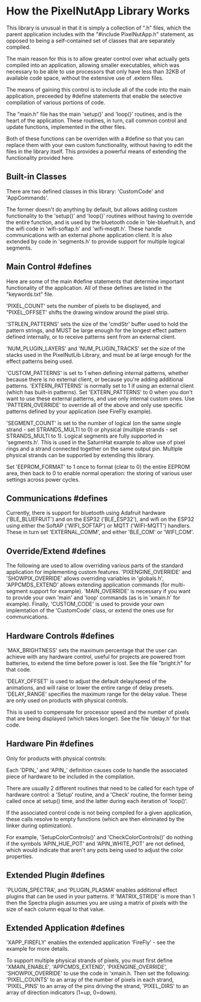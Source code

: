 How the PixelNutApp Library Works
===============================================================

This library is unusual in that it is simply a collection of ".h" files, which the parent application includes with the "#include PixelNutApp.h" statement, as opposed to being a self-contained set of classes that are separately compiled.

The main reason for this is to allow greater control over what actually gets compiled into an application, allowing smaller executables, which was necessary to be able to use processors that only have less than 32KB of available code space, without the extensive use of .extern files.

The means of gaining this control is to include all of the code into the main application, preceeded by #define statements that enable the selective compilation of various portions of code.

The "main.h" file has the main 'setup()' and 'loop()' routines, and is the heart of the application. These routines, in turn, call common control and update functions, implemented in the other files.

Both of these functions can be overriden with a #define so that you can replace them with your own custom functionality, without having to edit the files in the library itself. This provides a powerful means of extending the functionality provided here.


Built-in Classes
---------------------------------------------------------------

There are two defined classes in this library: 'CustomCode' and 'AppCommands'.

The former doesn't do anything by default, but allows adding custom functionality to the 'setup()' and 'loop()' routines without having to override the entire function, and is used by the bluetooth code in 'ble-bluefruit.h, and the wifi code in 'wifi-softap.h' and 'wifi-msqtt.h'. These handle communications with an external phone application client. It is also extended by code in 'segments.h' to provide support for multiple logical segments.


Main Control #defines
---------------------------------------------------------------

Here are some of the main #define statements that determine important functionality of the application. All of these defines are listed in the "keywords.txt" file.

'PIXEL_COUNT' sets the number of pixels to be displayed, and "PIXEL_OFFSET' shifts the drawing window around the pixel strip.

'STRLEN_PATTERNS' sets the size of the 'cmdStr' buffer used to hold the pattern strings, and MUST be large enough for the longest effect pattern defined internally, or to receive patterns sent from an external client.

'NUM_PLUGIN_LAYERS' and 'NUM_PLUGIN_TRACKS' set the size of the stacks used in the PixelNutLib Library, and must be at large enough for the effect patterns being used.

'CUSTOM_PATTERNS' is set to 1 when defining internal patterns, whether because there is no external client, or because you're adding additional patterns. 'EXTERN_PATTERNS' is normally set to 1 if using an external client (which has built-in patterns). Set 'EXTERN_PATTERNS' to 0 when you don't want to use these external patterns, and use only internal custom ones. Use 'PATTERN_OVERRIDE' to override all of the above and only use specific patterns defined by your application (see FireFly example).

'SEGMENT_COUNT' is set to the number of logical (on the same single strand - set STRANDS_MULTI to 0) or physical (multiple strands - set STRANDS_MULTI to 1). Logical segments are fully supported in 'segments.h'. This is used in the SaturnHat example to allow use of pixel rings and a strand connected together on the same output pin. Multiple physical strands can be supported by extending this library.

Set 'EEPROM_FORMAT' to 1 once to format (clear to 0) the entire EEPROM area, then back to 0 to enable normal operation: the storing of various user settings across power cycles.


Communications #defines
---------------------------------------------------------------

Currently, there is support for bluetooth using Adafruit hardware ('BLE_BLUEFRUIT') and on the ESP32 ('BLE_ESP32'), and wifi on the ESP32 using either the SoftAP ('WIFI_SOFTAP') or MQTT ('WIFI-MQTT') handlers. These in turn set 'EXTERNAL_COMM', and either 'BLE_COM' or 'WIFI_COM'.


Override/Extend #defines
---------------------------------------------------------------

The following are used to allow overriding various parts of the standard application for implementing custom features. 'PIXENGINE_OVERRIDE' and 'SHOWPIX_OVERRIDE' allows overriding variables in 'globals.h', 'APPCMDS_EXTEND' allows extending application commands (for multi-segment support for example). 'MAIN_OVERRIDE' is necessary if you want to provide your own 'main' and 'loop' commands (as is in 'xmain.h' for example). Finally, 'CUSTOM_CODE' is used to provide your own implemtation of the 'CustomCode' class, or extend the ones use for communications.


Hardware Controls #defines
---------------------------------------------------------------

'MAX_BRIGHTNESS' sets the maximum percentage that the user can achieve with any hardware control, useful for projects are powered from batteries, to extend the time before power is lost. See the file "bright.h" for that code.

'DELAY_OFFSET' is used to adjust the default delay/speed of the animations, and will raise or lower the entire range of delay presets. 'DELAY_RANGE' specifies the maximum range for the delay value. These are only used on products with physical controls.

This is used to compensate for processor speed and the number of pixels that are being displayed (which takes longer). See the file 'delay.h' for that code.


Hardware Pin #defines
---------------------------------------------------------------

Only for products with physical controls:

Each 'DPIN_' and 'APIN_' definition causes code to handle the associated piece of hardware to be included in the compilation.

There are usually 2 different routines that need to be called for each type of hardware control: a 'Setup' routine, and a 'Check' routine, the former being called once at setup() time, and the latter during each iteration of 'loop()'.

If the associated control code is not being compiled for a given application, these calls resolve to empty functions (which are then eliminated by the linker during optimization).

For example, 'SetupColorControls()' and 'CheckColorControls()' do nothing if the symbols 'APIN_HUE_POT' and 'APIN_WHITE_POT' are not defined, which would indicate that aren't any pots being used to adjust the color properties.


Extended Plugin #defines
---------------------------------------------------------------

'PLUGIN_SPECTRA', and 'PLUGIN_PLASMA' enables additional effect plugins that can be used in your patterns. If 'MATRIX_STRIDE' is more than 1 then the Spectra plugin assumes you are using a matrix of pixels with the size of each column equal to that value.


Extended Application #defines
---------------------------------------------------------------

'XAPP_FIREFLY' enables the extended application 'FireFly' - see the example for more details.

To support multiple physical strands of pixels, you must first define 'XMAIN_ENABLE', 'APPCMDS_EXTEND', 'PIXENGINE_OVERRIDE', 'SHOWPIX_OVERRIDE' to use the code in 'xmain.h. Then set the following: 'PIXEL_COUNTS' to an array of the number of pixels in each strand, 'PIXEL_PINS' to an array of the pins driving the strand, 'PIXEL_DIRS' to an array of direction indicators (1=up, 0=down).
